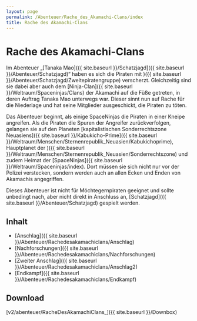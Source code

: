 ```yaml
---
layout: page
permalink: /Abenteuer/Rache_des_Akamachi-Clans/index
title: Rache des Akamachi-Clans
---
```


# Rache des Akamachi-Clans

Im Abenteuer „[Tanaka Mao]({{ site.baseurl }}/Schatzjagd]({{ site.baseurl }}/Abenteuer/Schatzjagd)“ haben es sich die Piraten mit )({{ site.baseurl }}/Abenteuer/Schatzjagd/Zweitepiratengruppe) verscherzt. Gleichzeitig sind sie dabei aber auch dem [Ninja-Clan]({{ site.baseurl }}/Weltraum/Spaceninjas/Clans) der Akamachi auf die Füße getreten, in deren Auftrag Tanaka Mao unterwegs war. Dieser sinnt nun auf Rache für die Niederlage und hat seine Mitglieder ausgeschickt, die Piraten zu töten.

Das Abenteuer beginnt, als einige SpaceNinjas die Piraten in einer Kneipe angreifen. Als die Piraten die Spuren der Angreifer zurückverfolgen, gelangen sie auf den Planeten [kapitalistischen Sonderrechtszone Neuasiens]({{ site.baseurl }}/Kabukicho-Prime]({{ site.baseurl }}/Weltraum/Menschen/Sternenrepublik_Neuasien/Kabukichoprime), Hauptplanet der )({{ site.baseurl }}/Weltraum/Menschen/Sternenrepublik_Neuasien/Sonderrechtszone) und zudem Heimat der [SpaceNinjas]({{ site.baseurl }}/Weltraum/Spaceninjas/index). Dort müssen sie sich nicht nur vor der Polizei verstecken, sondern werden auch an allen Ecken und Enden von Akamachis angegriffen.

Dieses Abenteuer ist nicht für Möchtegernpiraten geeignet und sollte unbedingt nach, aber nicht direkt in Anschluss an, [Schatzjagd]({{ site.baseurl }}/Abenteuer/Schatzjagd) gespielt werden.

## Inhalt

- [Anschlag]({{ site.baseurl }}/Abenteuer/Rachedesakamachiclans/Anschlag)
- [Nachforschungen]({{ site.baseurl }}/Abenteuer/Rachedesakamachiclans/Nachforschungen)
- [Zweiter Anschlag]({{ site.baseurl }}/Abenteuer/Rachedesakamachiclans/Anschlag2)
- [Endkampf]({{ site.baseurl }}/Abenteuer/Rachedesakamachiclans/Endkampf)

## Download

[v2/abenteuer/RacheDesAkamachiClans_]({{ site.baseurl }}/Downbox)
